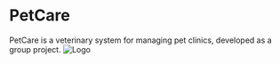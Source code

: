 # PetCare



PetCare is a veterinary system for managing pet clinics, developed as a group project.
![Logo](https://i.ibb.co/wQncy57/logo-croped.png)

